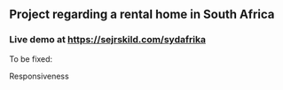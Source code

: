 ## Project regarding a rental home in South Africa

### Live demo at https://sejrskild.com/sydafrika

To be fixed:

Responsiveness